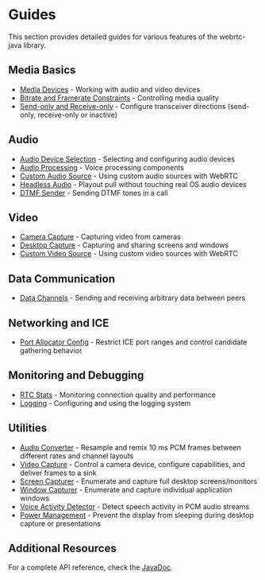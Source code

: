 # Guides <!-- {docsify-ignore-all} -->

This section provides detailed guides for various features of the webrtc-java library.

## Media Basics

- [Media Devices](guide/media_devices.md) - Working with audio and video devices
- [Bitrate and Framerate Constraints](guide/constraints.md) - Controlling media quality
- [Send-only and Receive-only](guide/send_receive_direction.md) - Configure transceiver directions (send-only, receive-only or inactive)

## Audio

- [Audio Device Selection](guide/audio_devices.md) - Selecting and configuring audio devices
- [Audio Processing](guide/audio_processing.md) - Voice processing components
- [Custom Audio Source](guide/custom_audio_source.md) - Using custom audio sources with WebRTC
- [Headless Audio](guide/headless_audio_device_module.md) - Playout pull without touching real OS audio devices
- [DTMF Sender](guide/dtmf_sender.md) - Sending DTMF tones in a call

## Video

- [Camera Capture](guide/camera_capture.md) - Capturing video from cameras
- [Desktop Capture](guide/desktop_capture.md) - Capturing and sharing screens and windows
- [Custom Video Source](guide/custom_video_source.md) - Using custom video sources with WebRTC

## Data Communication

- [Data Channels](guide/data_channels.md) - Sending and receiving arbitrary data between peers

## Networking and ICE

- [Port Allocator Config](guide/port_allocator_config.md) - Restrict ICE port ranges and control candidate gathering behavior

## Monitoring and Debugging

- [RTC Stats](guide/rtc_stats.md) - Monitoring connection quality and performance
- [Logging](guide/logging.md) - Configuring and using the logging system

## Utilities

- [Audio Converter](guide/audio_converter.md) - Resample and remix 10 ms PCM frames between different rates and channel layouts
- [Video Capture](guide/video_capture.md) - Control a camera device, configure capabilities, and deliver frames to a sink
- [Screen Capturer](guide/screen_capturer.md) - Enumerate and capture full desktop screens/monitors
- [Window Capturer](guide/window_capturer.md) - Enumerate and capture individual application windows
- [Voice Activity Detector](guide/voice_activity_detector.md) - Detect speech activity in PCM audio streams
- [Power Management](guide/power_management.md) - Prevent the display from sleeping during desktop capture or presentations

## Additional Resources

For a complete API reference, check the [JavaDoc](https://javadoc.io/doc/dev.onvoid.webrtc/webrtc-java/latest/index.html).